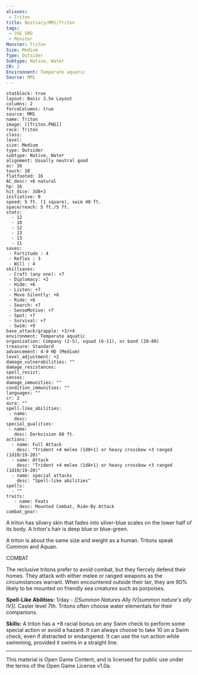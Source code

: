 ```yaml
---
aliases:
 - Triton
title: Bestiary/MM1/Triton
tags: 
 - 35E_SRD
 - Monster
Monster: Triton
Size: Medium
Type: Outsider
Subtype: Native, Water
CR: 2
Environnent: Temperate aquatic
Source: MM1
---
```


```statblock
statblock: true
layout: Basic 3.5e Layout
columns: 2
forceColumns: true
source: MM1 
name: Triton
image: [[Triton.PNG]]
race: Triton
class: 
level: 
size: Medium
type: Outsider
subtype: Native, Water
alignment: Usually neutral good
ac: 16
touch: 10
flatfooted: 16
AC_desc: +6 natural
hp: 16
hit_dice: 3d8+3
initiative: 0
speed: 5 ft. (1 square), swim 40 ft.
space/reach: 5 ft./5 ft.
stats:
  - 12
  - 10
  - 12
  - 13
  - 13
  - 11
saves:
 - Fortitude : 4
 - Reflex : 3
 - Will : 4
skillsaves:
 - Craft (any one): +7
 - Diplomacy: +2
 - Hide: +6
 - Listen: +7
 - Move Silently: +6
 - Ride: +6
 - Search: +7
 - SenseMotive: +7
 - Spot: +7
 - Survival: +7
 - Swim: +9
base_attack/grapple: +3/+4
environment: Temperate aquatic
organization: Company (2-5), squad (6-11), or band (20-80)
treasure: Standard
advancement: 4-9 HD (Medium)
level_adjustment: +2
damage_vulnerabilities: ""
damage_resistances: 
spell_resist: 
senses: 
damage_immunities: ""
condition_immunities: ""
languages: ""
cr: 2
aura: ""
spell-like_abilities:
 - name: 
   desc: 
special_qualities:
 - name:
   desc: Darkvision 60 ft.
actions:
  - name: Full Attack
    desc: "Trident +4 melee (1d8+1) or heavy crossbow +3 ranged (1d10/19-20)"
  - name: Attack
    desc: "Trident +4 melee (1d8+1) or heavy crossbow +3 ranged (1d10/19-20)"
  - name: special attacks
    desc: "Spell-like abilities"
spells:
  - ""
traits:
   - name: Feats
     desc: Mounted Combat, Ride-By Attack
combat_gear:  
```


A triton has silvery skin that fades into silver-blue scales on the lower half of its body. A triton's hair is deep blue or blue-green.

A triton is about the same size and weight as a human. Tritons speak Common and Aquan.

COMBAT

The reclusive tritons prefer to avoid combat, but they fiercely defend their homes. They attack with either melee or ranged weapons as the circumstances warrant. When encountered outside their lair, they are 90% likely to be mounted on friendly sea creatures such as porpoises.


**Spell-Like Abilities:** 1/day - *[[Summon Natures Ally IV|summon nature's ally IV]].* Caster level 7th. Tritons often choose water elementals for their companions.


**Skills:** A triton has a +8 racial bonus on any Swim check to perform some special action or avoid a hazard. It can always choose to take 10 on a Swim check, even if distracted or endangered. It can use the run action while swimming, provided it swims in a straight line.

---

This material is Open Game Content, and is licensed for public use under the terms of the Open Game License v1.0a.
